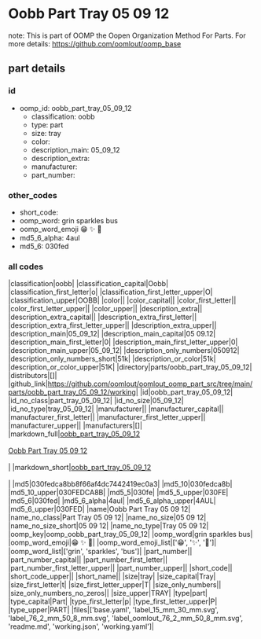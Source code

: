 # Oobb Part Tray 05 09 12  

note: This is part of OOMP the Oopen Organization Method For Parts. For more details: https://github.com/oomlout/oomp_base

##  part details





### id
* oomp_id: oobb_part_tray_05_09_12
  * classification: oobb
  * type: part
  * size: tray
  * color: 
  * description_main: 05_09_12
  * description_extra: 
  * manufacturer: 
  * part_number: 

### other_codes
* short_code: 
* oomp_word: grin sparkles bus
* oomp_word_emoji :grin: :sparkles: :bus:
* md5_6_alpha: 4aul
* md5_6: 030fed

### all codes 
|classification|oobb|
|classification_capital|Oobb|
|classification_first_letter|o|
|classification_first_letter_upper|O|
|classification_upper|OOBB|
|color||
|color_capital||
|color_first_letter||
|color_first_letter_upper||
|color_upper||
|description_extra||
|description_extra_capital||
|description_extra_first_letter||
|description_extra_first_letter_upper||
|description_extra_upper||
|description_main|05_09_12|
|description_main_capital|05 09.12|
|description_main_first_letter|0|
|description_main_first_letter_upper|0|
|description_main_upper|05_09_12|
|description_only_numbers|050912|
|description_only_numbers_short|51k|
|description_or_color|51k|
|description_or_color_upper|51K|
|directory|parts/oobb_part_tray_05_09_12|
|distributors|[]|
|github_link|https://github.com/oomlout/oomlout_oomp_part_src/tree/main/parts/oobb_part_tray_05_09_12/working|
|id|oobb_part_tray_05_09_12|
|id_no_class|part_tray_05_09_12|
|id_no_size|05_09_12|
|id_no_type|tray_05_09_12|
|manufacturer||
|manufacturer_capital||
|manufacturer_first_letter||
|manufacturer_first_letter_upper||
|manufacturer_upper||
|manufacturers|[]|
|markdown_full|[oobb_part_tray_05_09_12](https://github.com/oomlout/oomlout_oomp_part_src/tree/main/parts/oobb_part_tray_05_09_12/working)<br>[](https://github.com/oomlout/oomlout_oomp_part_src/tree/main/parts/oobb_part_tray_05_09_12/working)<br>[Oobb Part Tray 05 09 12](https://github.com/oomlout/oomlout_oomp_part_src/tree/main/parts/oobb_part_tray_05_09_12/working)<br><br>|
|markdown_short|[oobb_part_tray_05_09_12](https://github.com/oomlout/oomlout_oomp_part_src/tree/main/parts/oobb_part_tray_05_09_12/working)<br><br>|
|md5|030fedca8bb8f66af4dc7442419ec0a3|
|md5_10|030fedca8b|
|md5_10_upper|030FEDCA8B|
|md5_5|030fe|
|md5_5_upper|030FE|
|md5_6|030fed|
|md5_6_alpha|4aul|
|md5_6_alpha_upper|4AUL|
|md5_6_upper|030FED|
|name|Oobb Part Tray 05 09 12|
|name_no_class|Part Tray 05 09 12|
|name_no_size|05 09 12|
|name_no_size_short|05 09 12|
|name_no_type|Tray 05 09 12|
|oomp_key|oomp_oobb_part_tray_05_09_12|
|oomp_word|grin sparkles bus|
|oomp_word_emoji|:grin: :sparkles: :bus:|
|oomp_word_emoji_list|[':grin:', ':sparkles:', ':bus:']|
|oomp_word_list|['grin', 'sparkles', 'bus']|
|part_number||
|part_number_capital||
|part_number_first_letter||
|part_number_first_letter_upper||
|part_number_upper||
|short_code||
|short_code_upper||
|short_name||
|size|tray|
|size_capital|Tray|
|size_first_letter|t|
|size_first_letter_upper|T|
|size_only_numbers||
|size_only_numbers_no_zeros||
|size_upper|TRAY|
|type|part|
|type_capital|Part|
|type_first_letter|p|
|type_first_letter_upper|P|
|type_upper|PART|
|files|['base.yaml', 'label_15_mm_30_mm.svg', 'label_76_2_mm_50_8_mm.svg', 'label_oomlout_76_2_mm_50_8_mm.svg', 'readme.md', 'working.json', 'working.yaml']|
